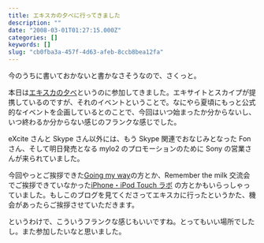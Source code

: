 ```yaml
---
title: エキスカの夕べに行ってきました
description: ""
date: "2008-03-01T01:27:15.000Z"
categories: []
keywords: []
slug: "cb0fba3a-457f-4d63-afeb-8ccb8bea12fa"
---
```


今のうちに書いておかないと書かなさそうなので、さくっと。

本日は[エキスカの夕べ](http://blog.excite.co.jp/skype/8240891/)というのに参加してきました。エキサイトとスカイプが提携しているのですが、それのイベントということで。なにやら夏頃にもっと公式的なイベントを企画しているとのことで、今回はいつ始まったか分からないし、いつ終わるか分からない感じのフランクな感じでした。

eXcite さんと Skype さん以外には、もう Skype 関連でおなじみとなった Fon さん、そして明日発売となる mylo2 のプロモーションのために Sony の営業さんが来られていました。

今回やっとご挨拶できた[Going my way](http://kengo.preston-net.com/)の方とか、Remember the milk 交流会でご挨拶できていなかった[iPhone・iPod Touch ラボ](http://ipodtouchlab.com/) の方とかもいらっしゃっていました。もしこのブログを見てくださってエキスカに行ったというかた、機会があったらご挨拶させていただきます。

というわけで、こういうフランクな感じもいいですね。とってもいい場所でしたし。また参加したいなと思いました。
